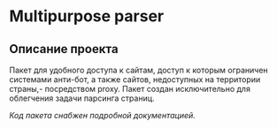 # Multipurpose parser
## Описание проекта
Пакет для удобного доступа к сайтам, доступ к которым ограничен системами
анти-бот, а также сайтов, недоступных на территории страны,- посредством proxy.
Пакет создан исключительно для облегчения задачи парсинга страниц.

*Код пакета снабжен подробной документацией.*